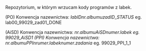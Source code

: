 Repozytorium, w którym wrzucam kody programów z labek.

 (PO)
Konwencja nazewnictwa: *labID*_*nr.albumu*_*zadID*_*STATUS*
                   eg. lab00_99029_zad01_DONE
                   
(AiSD)
Konwencja nazewnictwa: *nr.albumu*_AiSD*numer.labek*
                    eg. 99029_AiSD1
(PPI)
Konwencja nazewnictwa: *nr.albumu*_PPI_*nrumer.labek*_*numer.zadania*
                    eg. 99029_PPI_1_1
